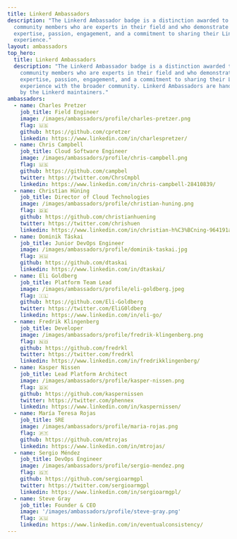 ```yaml
---
title: Linkerd Ambassadors
description: "The Linkerd Ambassador badge is a distinction awarded to those
  community members who are experts in their field and who demonstrate
  expertise, passion, engagement, and a commitment to sharing their Linkerd
  experience."
layout: ambassadors
top_hero:
  title: Linkerd Ambassadors
  description: "The Linkerd Ambassador badge is a distinction awarded to those
    community members who are experts in their field and who demonstrate
    expertise, passion, engagement, and a commitment to sharing their Linkerd
    experience with the broader community. Linkerd Ambassadors are hand-picked
    by the Linkerd maintainers."
ambassadors:
  - name: Charles Pretzer
    job_title: Field Engineer
    image: /images/ambassadors/profile/charles-pretzer.png
    flag: 🇺🇸
    github: https://github.com/cpretzer
    linkedin: https://www.linkedin.com/in/charlespretzer/
  - name: Chris Campbell
    job_title: Cloud Software Engineer
    image: /images/ambassadors/profile/chris-campbell.png
    flag: 🇺🇸
    github: https://github.com/campbel
    twitter: https://twitter.com/ChrsCmpbl
    linkedin: https://www.linkedin.com/in/chris-campbell-28410839/
  - name: Christian Hüning
    job_title: Director of Cloud Technologies
    image: /images/ambassadors/profile/christian-huning.png
    flag: 🇩🇪
    github: https://github.com/christianhuening
    twitter: https://twitter.com/chrishuen
    linkedin: https://www.linkedin.com/in/christian-h%C3%BCning-964191a3/
  - name: Dominik Táskai
    job_title: Junior DevOps Engineer
    image: /images/ambassadors/profile/dominik-taskai.jpg
    flag: 🇭🇺
    github: https://github.com/dtaskai
    linkedin: https://www.linkedin.com/in/dtaskai/
  - name: Eli Goldberg
    job_title: Platform Team Lead
    image: /images/ambassadors/profile/eli-goldberg.jpeg
    flag: 🇮🇱
    github: https://github.com/Eli-Goldberg
    twitter: https://twitter.com/EliG0ldberg
    linkedin: https://www.linkedin.com/in/eli-go/
  - name: Fredrik Klingenberg
    job_title: Developer
    image: /images/ambassadors/profile/fredrik-klingenberg.png
    flag: 🇳🇴
    github: https://github.com/fredrkl
    twitter: https://twitter.com/fredrkl
    linkedin: https://www.linkedin.com/in/fredrikklingenberg/
  - name: Kasper Nissen
    job_title: Lead Platform Architect
    image: /images/ambassadors/profile/kasper-nissen.png
    flag: 🇩🇰
    github: https://github.com/kaspernissen
    twitter: https://twitter.com/phennex
    linkedin: https://www.linkedin.com/in/kaspernissen/
  - name: María Teresa Rojas
    job_title: SRE
    image: /images/ambassadors/profile/maria-rojas.png
    flag: 🇵🇹
    github: https://github.com/mtrojas
    linkedin: https://www.linkedin.com/in/mtrojas/
  - name: Sergio Méndez
    job_title: DevOps Engineer
    image: /images/ambassadors/profile/sergio-mendez.png
    flag: 🇬🇹
    github: https://github.com/sergioarmgpl
    twitter: https://twitter.com/sergioarmgpl
    linkedin: https://www.linkedin.com/in/sergioarmgpl/
  - name: Steve Gray
    job_title: Founder & CEO
    image: '/images/ambassadors/profile/steve-gray.png'
    flag: 🇦🇺
    linkedin: https://www.linkedin.com/in/eventualconsistency/
---
```


